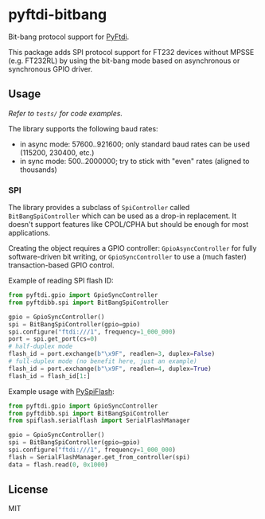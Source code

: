 # pyftdi-bitbang

Bit-bang protocol support for [PyFtdi](https://github.com/eblot/pyftdi).

This package adds SPI protocol support for FT232 devices without MPSSE 
(e.g. FT232RL) by using the bit-bang mode based on asynchronous 
or synchronous GPIO driver.

## Usage

*Refer to `tests/` for code examples.*

The library supports the following baud rates:

- in async mode: 57600..921600; only standard baud rates can be used (115200, 230400, etc.)
- in sync mode: 500..2000000; try to stick with "even" rates (aligned to thousands)

### SPI

The library provides a subclass of `SpiController` called `BitBangSpiController` 
which can be used as a drop-in replacement. It doesn't support features like CPOL/CPHA 
but should be enough for most applications.

Creating the object requires a GPIO controller: `GpioAsyncController` for fully software-driven
bit writing, or `GpioSyncController` to use a (much faster) transaction-based GPIO control.

Example of reading SPI flash ID:

```python
from pyftdi.gpio import GpioSyncController
from pyftdibb.spi import BitBangSpiController

gpio = GpioSyncController()
spi = BitBangSpiController(gpio=gpio)
spi.configure("ftdi:///1", frequency=1_000_000)
port = spi.get_port(cs=0)
# half-duplex mode
flash_id = port.exchange(b"\x9F", readlen=3, duplex=False)
# full-duplex mode (no benefit here, just an example)
flash_id = port.exchange(b"\x9F", readlen=4, duplex=True)
flash_id = flash_id[1:]
```

Example usage with [PySpiFlash](https://github.com/eblot/pyspiflash):

```python
from pyftdi.gpio import GpioSyncController
from pyftdibb.spi import BitBangSpiController
from spiflash.serialflash import SerialFlashManager

gpio = GpioSyncController()
spi = BitBangSpiController(gpio=gpio)
spi.configure("ftdi:///1", frequency=1_000_000)
flash = SerialFlashManager.get_from_controller(spi)
data = flash.read(0, 0x1000)
```

## License

MIT
